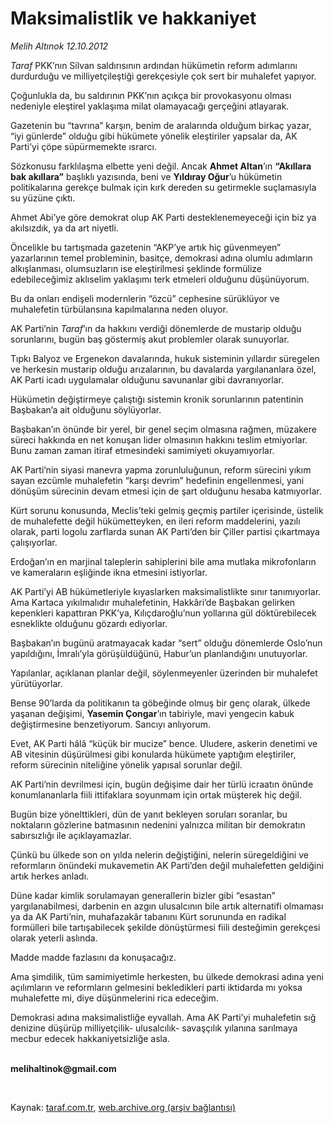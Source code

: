# Maksimalistlik ve hakkaniyet

*Melih Altınok 12.10.2012*

<div class="yazi"><p><i>Taraf</i> PKK’nın Silvan saldırısının ardından hükümetin reform adımlarını durdurduğu ve milliyetçileştiği gerekçesiyle çok sert bir muhalefet yapıyor. </p>
<p>Çoğunlukla da, bu saldırının PKK’nın açıkça bir provokasyonu olması nedeniyle eleştirel yaklaşıma milat olamayacağı gerçeğini atlayarak.</p>
<p>Gazetenin bu “tavrına” karşın, benim de aralarında olduğum birkaç yazar, “iyi günlerde” olduğu gibi hükümete yönelik eleştiriler yapsalar da, AK Parti’yi çöpe süpürmemekte ısrarcı.</p>
<p>Sözkonusu farklılaşma elbette yeni değil. Ancak <b>Ahmet Altan</b>’ın <b>“Akıllara bak akıllara”</b> başlıklı yazısında, beni ve <b>Yıldıray Oğur</b>’u hükümetin politikalarına gerekçe bulmak için kırk dereden su getirmekle suçlamasıyla su yüzüne çıktı.</p>
<p>Ahmet Abi’ye göre demokrat olup AK Parti desteklenemeyeceği için biz ya akılsızdık, ya da art niyetli.</p>
<p>Öncelikle bu tartışmada gazetenin “AKP’ye artık hiç güvenmeyen” yazarlarının temel probleminin, basitçe, demokrasi adına olumlu adımların alkışlanması, olumsuzların ise eleştirilmesi şeklinde formülize edebileceğimiz aklıselim yaklaşımı terk etmeleri olduğunu düşünüyorum. </p>
<p>Bu da onları endişeli modernlerin “özcü” cephesine sürüklüyor ve muhalefetin türbülansına kapılmalarına neden oluyor.</p>
<p>AK Parti’nin <i>Taraf</i>’ın da hakkını verdiği dönemlerde de mustarip olduğu sorunlarını, bugün baş göstermiş akut problemler olarak sunuyorlar.</p>
<p>Tıpkı Balyoz ve Ergenekon davalarında, hukuk sisteminin yıllardır süregelen ve herkesin mustarip olduğu arızalarının, bu davalarda yargılananlara özel, AK Parti icadı uygulamalar olduğunu savunanlar gibi davranıyorlar. </p>
<p>Hükümetin değiştirmeye çalıştığı sistemin kronik sorunlarının patentinin Başbakan’a ait olduğunu söylüyorlar. </p>
<p>Başbakan’ın önünde bir yerel, bir genel seçim olmasına rağmen, müzakere süreci hakkında en net konuşan lider olmasının hakkını teslim etmiyorlar. Bunu zaman zaman itiraf etmesindeki samimiyeti okuyamıyorlar.</p>
<p>AK Parti’nin siyasi manevra yapma zorunluluğunun, reform sürecini yıkım sayan ezcümle muhalefetin “karşı devrim” hedefinin engellenmesi, yani dönüşüm sürecinin devam etmesi için de şart olduğunu hesaba katmıyorlar.</p>
<p>Kürt sorunu konusunda, Meclis’teki gelmiş geçmiş partiler içerisinde, üstelik de muhalefette değil hükümetteyken, en ileri reform maddelerini, yazılı olarak, parti logolu zarflarda sunan AK Parti’den bir Çiller partisi çıkartmaya çalışıyorlar.</p>
<p>Erdoğan’ın en marjinal taleplerin sahiplerini bile ama mutlaka mikrofonların ve kameraların eşliğinde ikna etmesini istiyorlar.</p>
<p>AK Parti’yi AB hükümetleriyle kıyaslarken maksimalistlikte sınır tanımıyorlar. Ama Kartaca yıkılmalıdır muhalefetinin, Hakkâri’de Başbakan gelirken kepenkleri kapattıran PKK’ya, Kılıçdaroğlu’nun yollarına gül döktürebilecek esneklikte olduğunu gözardı ediyorlar.</p>
<p>Başbakan’ın bugünü aratmayacak kadar “sert” olduğu dönemlerde Oslo’nun yapıldığını, İmralı’yla görüşüldüğünü, Habur’un planlandığını unutuyorlar. </p>
<p>Yapılanlar, açıklanan planlar değil, söylenmeyenler üzerinden bir muhalefet yürütüyorlar. </p>
<p>Bense 90’larda da politikanın ta göbeğinde olmuş bir genç olarak, ülkede yaşanan değişimi, <b>Yasemin Çongar</b>’ın tabiriyle, mavi yengecin kabuk değiştirmesine benzetiyorum. Sancıyı anlıyorum.</p>
<p>Evet, AK Parti hâlâ “küçük bir mucize” bence. Uludere, askerin denetimi ve AB vitesinin düşürülmesi gibi konularda hükümete yaptığım eleştiriler, reform sürecinin niteliğine yönelik yapısal sorunlar değil. </p>
<p>AK Parti’nin devrilmesi için, bugün değişime dair her türlü icraatın önünde konumlananlarla fiili ittifaklara soyunmam için ortak müşterek hiç değil.</p>
<p>Bugün bize yönelttikleri, dün de yanıt bekleyen soruları soranlar, bu noktaların gözlerine batmasının nedenini yalnızca militan bir demokratın sabırsızlığı ile açıklayamazlar.</p>
<p>Çünkü bu ülkede son on yılda nelerin değiştiğini, nelerin süregeldiğini ve reformların önündeki mukavemetin AK Parti’den değil muhalefetten geldiğini artık herkes anladı. </p>
<p>Düne kadar kimlik sorulamayan generallerin bizler gibi “esastan” yargılanabilmesi, darbenin en azgın ulusalcının bile artık alternatifi olmaması ya da AK Parti’nin, muhafazakâr tabanını Kürt sorununda en radikal formülleri bile tartışabilecek şekilde dönüştürmesi fiili desteğimin gerekçesi olarak yeterli aslında.</p>
<p>Madde madde fazlasını da konuşacağız.</p>
<p>Ama şimdilik, tüm samimiyetimle herkesten, bu ülkede demokrasi adına yeni açılımların ve reformların gelmesini bekledikleri parti iktidarda mı yoksa muhalefette mi, diye düşünmelerini rica edeceğim.</p>
<p>Demokrasi adına maksimalistliğe eyvallah. Ama AK Parti’yi muhalefetin sığ denizine düşürüp milliyetçilik- ulusalcılık- savaşçılık yılanına sarılmaya mecbur edecek hakkaniyetsizliğe asla. </p><b>
<p><br/>melihaltinok@gmail.com</p>
<p></p></b> 
</div>

Kaynak: [taraf.com.tr](http://www.taraf.com.tr/melih-altinok/makale-maksimalistlik-ve-hakkaniyet.htm), [web.archive.org (arşiv bağlantısı)](http://web.archive.org/web/20131114154428/http://www.taraf.com.tr/melih-altinok/makale-maksimalistlik-ve-hakkaniyet.htm)
